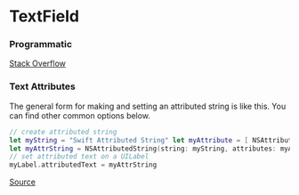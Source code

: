 # TextField

### Programmatic

[Stack Overflow](https://stackoverflow.com/questions/24710041/adding-uitextfield-on-uiview-programmatically-swift)

### Text Attributes

The general form for making and setting an attributed string is like this. You can find other common options below.

```swift
// create attributed string 
let myString = "Swift Attributed String" let myAttribute = [ NSAttributedString.Key.foregroundColor: UIColor.blue ] 
let myAttrString = NSAttributedString(string: myString, attributes: myAttribute)
// set attributed text on a UILabel 
myLabel.attributedText = myAttrString
```

[Source](https://stackoverflow.com/questions/24666515/how-do-i-make-an-attributed-string-using-swift)

